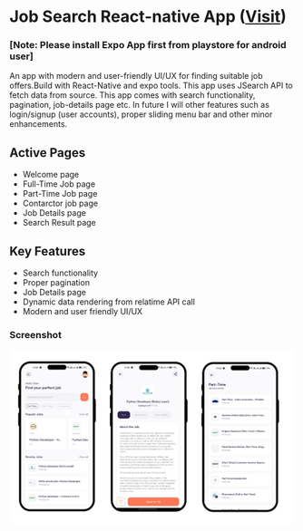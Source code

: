 # Job Search React-native App ([Visit](https://expo.dev/@mas_99/React_Native_Jobs?serviceType=classic&distribution=expo-go)) 
### [Note: Please install Expo App first from playstore for android user] 

An app with modern and user-friendly UI/UX for finding suitable job offers.Build with React-Native and expo tools. This app uses JSearch API to fetch data from source. This app comes with search functionality, pagination, job-details page etc. In future I will other features such as login/signup (user accounts), proper sliding menu bar and other minor enhancements.

## Active Pages
- Welcome page
- Full-Time Job page
- Part-Time Job page
- Contarctor job page
- Job Details page
- Search Result page
  

## Key Features
- Search functionality
- Proper pagination
- Job Details page
- Dynamic data rendering from relatime API call
- Modern and user friendly UI/UX

### Screenshot

![](Images/Screenshot-React-native.png)  


